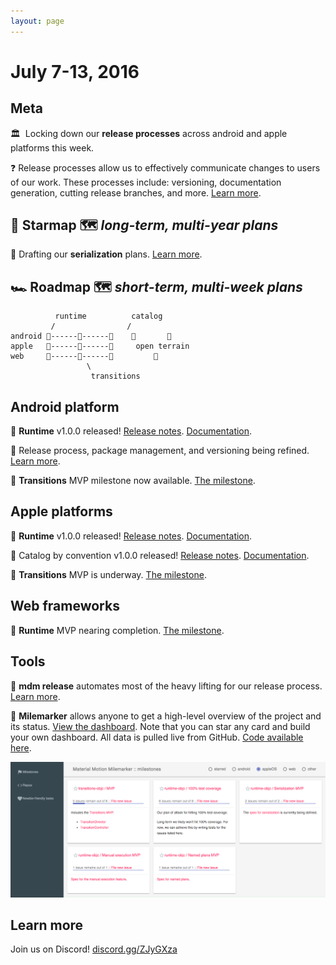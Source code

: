 ```yaml
---
layout: page
---
```


# July 7-13, 2016

## Meta

🏛  Locking down our **release processes** across android and apple platforms this week.

❓ Release processes allow us to effectively communicate changes to users of our work. These processes include: versioning, documentation generation, cutting release branches, and more. [Learn more](https://material-motion.gitbooks.io/material-motion-team/content/essentials/core_team_contributors/release_process.html).

## 🌟 Starmap 🗺 *long-term, multi-year plans*

📝 Drafting our **serialization** plans. [Learn more](https://material-motion.gitbooks.io/material-motion-starmap/content/specifications/serialization.html).

## 🏎 Roadmap 🗺 *short-term, multi-week plans*

              runtime          catalog
             /                /
    android 🎉------🚩------🚩    🌱       🌱
    apple   🎉------📝------🚩     open terrain
    web     📝------🚩------🚩         🌱
                     \
                      transitions

## Android platform

🎉 **Runtime** v1.0.0 released! [Release notes](https://github.com/material-motion/material-motion-runtime-android/releases/tag/1.0.0). [Documentation](https://material-motion.github.io/material-motion-runtime-android/).

📝 Release process, package management, and versioning being refined. [Learn more](https://github.com/material-motion/material-motion-team/tree/develop/generators/generator-mm-github/app/templates/android).

📝 **Transitions** MVP milestone now available. [The milestone](https://github.com/material-motion/material-motion-transitions-android/milestone/1).

## Apple platforms

🎉 **Runtime** v1.0.0 released! [Release notes](https://github.com/material-motion/material-motion-runtime-objc/releases/tag/v1.0.0). [Documentation](https://material-motion.github.io/material-motion-runtime-objc/).

🎉 Catalog by convention v1.0.0 released! [Release notes](https://github.com/material-foundation/cocoapods-catalog-by-convention/releases/tag/v1.0.1). [Documentation](https://material-foundation.github.io/cocoapods-catalog-by-convention/).

📝 **Transitions** MVP is underway. [The milestone](https://github.com/material-motion/material-motion-transitions-objc/milestone/1).

## Web frameworks

📝 **Runtime** MVP nearing completion. [The milestone](https://github.com/material-motion/material-motion-experiments-js/milestone/3).

## Tools

🎉 **mdm release** automates most of the heavy lifting for our release process. [Learn more](https://github.com/material-motion/material-motion-team/tree/develop/contributor_tools/release).

🎉 **Milemarker** allows anyone to get a high-level overview of the project and its status.
[View the dashboard](https://material-motion.github.io/material-motion-milemarker/?filterby=appleos). Note that you can star any card and build your own dashboard.
All data is pulled live from GitHub. [Code available here](https://github.com/material-motion/material-motion-milemarker).

![](/assets/milemarker.png)

## Learn more

Join us on Discord! [discord.gg/ZJyGXza](https://discord.gg/ZJyGXza)

